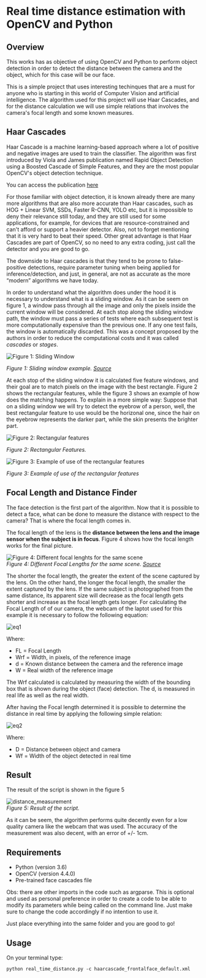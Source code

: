 # Real time distance estimation with OpenCV and Python

## Overview

<p>
  This works has as objective of using OpenCV and Python to perform object detection in order to detect the distance between the camera and the object, which for this case will be our face.
  
</p>


<p>
  This is a simple project that uses interesting techinques that are a must for anyone who is starting in this world of Computer Vision and artificial intelligence.
  The algorithm used for this project will use Haar Cascades, and for the distance calculation we will use simple relations that involves the camera's focal length and some known measures.
</p>

## Haar Cascades


<p>
  Haar Cascade is a machine learning-based approach where a lot of positive and negative images are used to train the classifier. The algorithm was first introduced by Viola and James publication named Rapid Object Detection using a Boosted Cascade of Simple Features, and they are the most popular OpenCV's object detection technique. 
</p>

You can access the publication [here](https://www.cs.cmu.edu/~efros/courses/LBMV07/Papers/viola-cvpr-01.pdf)

<p>
  For those familiar with object detection, it is known already there are many more algorithms that are also more accurate than Haar cascades, such as HOG + Linear SVM, SSDs, Faster R-CNN, YOLO etc, but it is impossible to deny their relevance still today, and they are still used for some applications, for example, for devices that are resource-constrained and can't afford or support a heavier detector. Also, not to forget mentioning that it is very hard to beat their speed. Other great advantage is that Haar Cascades are part of OpenCV, so no need to any extra coding, just call the detector and you are good to go.

The downside to Haar cascades is that they tend to be prone to false-positive detections, require parameter tuning when being applied for inference/detection, and just, in general, are not as accurate as the more “modern” algorithms we have today.
</p>

<p>
  In order to understand what the algorithm does under the hood it is necessary to understand what is a sliding window. As it can be seem on figure 1, a window pass through all the image and only the pixels inside the current window will be considered. At each stop along the sliding window path, the window must pass a series of tests where each subsequent test is more computationally expensive than the previous one. If any one test fails, the window is automatically discarded. This was a concept proposed by the authors in order to reduce the computational costs and it was called <em>cascades</em> or <em>stages</em>.
</p>

![Figure 1: Sliding Window](https://user-images.githubusercontent.com/37183299/142020605-84ccce21-3852-4f12-87a2-a9ea95bfbb40.gif)


*Figure 1: Sliding window example. [Source](https://www.pyimagesearch.com/2021/04/12/opencv-haar-cascades/)*


<p>
  At each stop of the sliding window it is calculated five feature windows, and their goal are to match pixels on the image with the best rectangle. Figure 2 shows the rectangular features, while the figure 3 shows an example of how does the matching happens. To explain in a more simple way: Suppose that on a sliding window we will try to detect the eyebrow of a person, well, the best rectangular feature to use would be the horizonal one, since the hair on the eyebrow 
  represents the darker part, while the skin presents the brighter part.
</p>

![Figure 2: Rectangular features](https://user-images.githubusercontent.com/37183299/142021625-e64237b3-8a76-49d6-b198-8ad621d323f6.png)

*Figure 2: Rectangular Features.*

![Figure 3: Example of use of the rectangular features](https://user-images.githubusercontent.com/37183299/142022711-adb8fd31-999f-4f10-9eca-6ebba3602061.png)

*Figure 3: Example of use of the rectangular features*

## Focal Length and Distance Finder

<p>
  The face detection is the first part of the algorithm. Now that it is possible to detect a face, what can be done to measure the distance with respect to the camera? That is where the focal length comes in. 
</p>

<p>
  The focal length of the lens is the <strong>distance between the lens and the image sensor when the subject is in focus</strong>. Figure 4 shows how the focal length works for the final picture.
</p>

![Figure 4: Different focal lenghts for the same scene](https://user-images.githubusercontent.com/37183299/142211203-f35b4b37-bc23-42b3-9a30-d297efe91518.png) <br>
*Figure 4: Different Focal Lengths for the same scene. [Source](https://imaging.nikon.com/lineup/dslr/basics/19/01.htm)*

<p>
  The shorter the focal length, the greater the extent of the scene captured by the lens. On the other hand, the longer the focal length, the smaller the extent captured by the lens. If the same subject is photographed from the same distance, its apparent size will decrease as the focal length gets shorter and increase as the focal length gets longer. For calculating the Focal Length of of our camera, the webcam of the laptot used for this example it is necessary to follow the following equation:
</p>

![eq1](https://user-images.githubusercontent.com/37183299/142212510-5737d62c-efca-4082-85d1-59e08b0916a7.jpg)


  Where:
  * FL = Focal Length
  * Wrf = Width, in pixels, of the reference image
  * d = Known distance between the camera and the reference image
  * W = Real width of the reference image <br>
 
  The Wrf calculated is calculated by measuring the width of the bounding box that is shown during the object (face) detection. The d, is measured in real life as well as the real width.


<p>
  After having the Focal length determined it is possible to determine the distance in real time by applying the following simple relation: 
</p>

![eq2](https://user-images.githubusercontent.com/37183299/142221190-6e142704-bbee-49bf-9e46-5fb96da5d8c4.jpg)

Where:
* D = Distance between object and camera
* Wf = Width of the object detected in real time

## Result

<p>
  The result of the script is shown in the figure 5
</p>

![distance_measurement](https://user-images.githubusercontent.com/37183299/142222254-aaa98cdd-74da-4e4b-96a2-c2e7200bd2ce.gif) <br>
*Figure 5: Result of the script.*

As it can be seem, the algorithm performs quite decently even for a low quality camera like the webcam that was used. The accuracy of the measurement was also decent, with an error of +/- 1cm.





## Requirements


* Python (version 3.6)
* OpenCV (version 4.4.0)
* Pre-trained face cascades file

Obs: there are other imports in the code such as argparse. This is optional and used as personal preference in order to create a code to be able to modify its parameters while being called on the command line.
Just make sure to change the code accordingly if no intention to use it. 

Just place everything into the same folder and you are good to go!


## Usage
On your terminal type: <br>

```
python real_time_distance.py -c haarcascade_frontalface_default.xml
```
